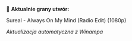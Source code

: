 🎵 **Aktualnie grany utwór:**

Sureal - Always On My Mind (Radio Edit) (1080p)

_Aktualizacja automatyczna z Winampa_